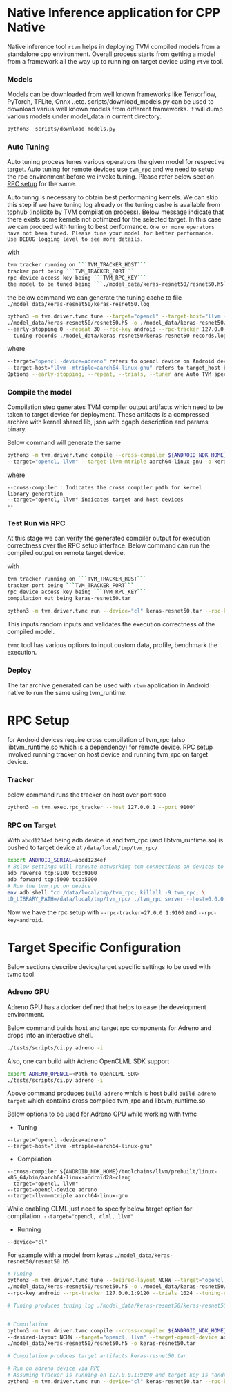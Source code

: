 <!--- Licensed to the Apache Software Foundation (ASF) under one -->
<!--- or more contributor license agreements.  See the NOTICE file -->
<!--- distributed with this work for additional information -->
<!--- regarding copyright ownership.  The ASF licenses this file -->
<!--- to you under the Apache License, Version 2.0 (the -->
<!--- "License"); you may not use this file except in compliance -->
<!--- with the License.  You may obtain a copy of the License at -->

<!---   http://www.apache.org/licenses/LICENSE-2.0 -->

<!--- Unless required by applicable law or agreed to in writing, -->
<!--- software distributed under the License is distributed on an -->
<!--- "AS IS" BASIS, WITHOUT WARRANTIES OR CONDITIONS OF ANY -->
<!--- KIND, either express or implied.  See the License for the -->
<!--- specific language governing permissions and limitations -->
<!--- under the License. -->


# Native Inference application for CPP Native

Native inference tool ```rtvm``` helps in deploying TVM compiled models from a standalone cpp environment.
Overall process starts from getting a model from a framework all the way up to running on target device using `rtvm` tool.

### Models

Models can be downloaded from well known frameworks like Tensorflow, PyTorch, TFLite, Onnx ..etc.
scripts/download_models.py can be used to download varius well known models from different frameworks.
It will dump various models under model_data in current directory.

```bash
python3  scripts/download_models.py
```

### Auto Tuning
Auto tuning process tunes various operatrors the given model for respective target. Auto tuning for remote devices use ```tvm_rpc``` and we need to setup the rpc environment before we invoke tuning.
Please refer below section [RPC setup](#rpc-setup) for the same.

Auto tunng is necessary to obtain best performaning kernels. We can skip this step if we have tuning log already or the tuning cashe is available from tophub (inplicite by TVM compilation process).
Below message indicate that there exists some kernels not optimized for the selected target. In this case we can proceed with tuning to best performance.
```One or more operators have not been tuned. Please tune your model for better performance. Use DEBUG logging level to see more details.```

with

``` bash
tvm tracker running on ```TVM_TRACKER_HOST```
tracker port being ```TVM_TRACKER_PORT```
rpc device access key being ```TVM_RPC_KEY```
the model to be tuned being ```./model_data/keras-resnet50/resnet50.h5```
```

the below command we can generate the tuning cache to file ```./model_data/keras-resnet50/keras-resnet50.log```

```bash
python3 -m tvm.driver.tvmc tune --target="opencl" --target-host="llvm -mtriple=aarch64-linux-gnu" \
./model_data/keras-resnet50/resnet50.h5 -o ./model_data/keras-resnet50/keras-resnet50.log \
--early-stopping 0 --repeat 30 --rpc-key android --rpc-tracker 127.0.0.1:9120 --trials 1024 \
--tuning-records ./model_data/keras-resnet50/keras-resnet50-records.log --tuner xgb
```

where
```bash
--target="opencl -device=adreno" refers to opencl device on Android device
--target-host="llvm -mtriple=aarch64-linux-gnu" refers to target_host being an ARM64 CPU
Options --early-stopping, --repeat, --trials, --tuner are Auto TVM specific options. Please refer to AutoTVM documentation for more details here.
```

### Compile the model

Compilation step generates TVM compiler output artifacts which need to be taken to target device for deployment.
These artifacts is a compressed archive with kernel shared lib, json with cgaph description and params binary.

Below command will generate the same


```bash
python3 -m tvm.driver.tvmc compile --cross-compiler ${ANDROID_NDK_HOME}/toolchains/llvm/prebuilt/linux-x86_64/bin/aarch64-linux-android28-clang \
--target="opencl, llvm" --target-llvm-mtriple aarch64-linux-gnu -o keras-resnet50.tar ./model_data/keras-resnet50/resnet50.h5
```

where
```
--cross-compiler : Indicates the cross compiler path for kernel library generation
--target="opencl, llvm" indicates target and host devices
--
```

### Test Run via RPC

At this stage we can verify the generated compiler output for execution correctness over the RPC setup interface.
Below command can run the compiled output on remote target device.

with

``` bash
tvm tracker running on ```TVM_TRACKER_HOST```
tracker port being ```TVM_TRACKER_PORT```
rpc device access key being ```TVM_RPC_KEY```
compilation out being keras-resnet50.tar
```

```bash
python3 -m tvm.driver.tvmc run --device="cl" keras-resnet50.tar --rpc-key android --rpc-tracker 127.0.0.1:9120 --print-time
```

This inputs random inputs and validates the execution correctness of the compiled model.

```tvmc``` tool has various options to input custom data, profile, benchmark the execution.


### Deploy

The tar archive generated can be used with ```rtvm``` application in Android native to run the same using tvm_runtime.


# RPC Setup

for Android devices require cross compilation of tvm_rpc (also libtvm_runtime.so which is a dependency) for remote device.
RPC setup involved running tracker on host device and running tvm_rpc on target device.

### Tracker

below command runs the tracker on host over port ```9100```

```bash
python3 -m tvm.exec.rpc_tracker --host 127.0.0.1 --port 9100"
```
### RPC on Target

With ```abcd1234ef``` being adb device id and tvm_rpc (and libtvm_runtime.so) is pushed to target device at ```/data/local/tmp/tvm_rpc/```

```bash
export ANDROID_SERIAL=abcd1234ef
# Below settings will reroute networking tcm connections on devices to host device via adb interface
adb reverse tcp:9100 tcp:9100
adb forward tcp:5000 tcp:5000
# Run the tvm_rpc on device
env adb shell "cd /data/local/tmp/tvm_rpc; killall -9 tvm_rpc; \
LD_LIBRARY_PATH=/data/local/tmp/tvm_rpc/ ./tvm_rpc server --host=0.0.0.0 --port=5000 --port-end=5010 --tracker=127.0.0.1:9100 --key=android
```

Now we have the rpc setup with ```--rpc-tracker=27.0.0.1:9100``` and ```--rpc-key=android```.


# Target Specific Configuration

Below sections describe device/target specific settings to be used with tvmc tool

### Adreno GPU

Adreno GPU has a docker defined that helps to ease the development environment.

Below command builds host and target rpc components for Adreno and drops into an interactive shell.

```bash
./tests/scripts/ci.py adreno -i
```

Also, one can build with Adreno OpenCLML SDK support

```bash
export ADRENO_OPENCL=<Path to OpenCLML SDK>
./tests/scripts/ci.py adreno -i
```

Above command produces
```build-adreno``` which is host build
```build-adreno-target``` which contains cross compiled tvm_rpc and libtvm_runtime.so


Below options to be used for Adreno GPU while working with tvmc

* Tuning

```
--target="opencl -device=adreno"
--target-host="llvm -mtriple=aarch64-linux-gnu"
```

* Compilation

```
--cross-compiler ${ANDROID_NDK_HOME}/toolchains/llvm/prebuilt/linux-x86_64/bin/aarch64-linux-android28-clang
--target="opencl, llvm"
--target-opencl-device adreno
--target-llvm-mtriple aarch64-linux-gnu
```

While enabling CLML just need to specify below target option for compilation.
```--target="opencl, clml, llvm"```


* Running

```--device="cl"```


For example with a model from keras ```./model_data/keras-resnet50/resnet50.h5```


```bash
# Tuning
python3 -m tvm.driver.tvmc tune --desired-layout NCHW --target="opencl -device=adreno" --target-host="llvm -mtriple=aarch64-linux-gnu" \
./model_data/keras-resnet50/resnet50.h5 -o ./model_data/keras-resnet50/keras-resnet50.log --early-stopping 0 --repeat 30 \
--rpc-key android --rpc-tracker 127.0.0.1:9120 --trials 1024 --tuning-records ./model_data/keras-resnet50/keras-resnet50-records.log --tuner xgb

# Tuning produces tuning log ./model_data/keras-resnet50/keras-resnet50.log


# Compilation
python3 -m tvm.driver.tvmc compile --cross-compiler ${ANDROID_NDK_HOME}/toolchains/llvm/prebuilt/linux-x86_64/bin/aarch64-linux-android28-clang \
--desired-layout NCHW --target="opencl, llvm" --target-opencl-device adreno --target-llvm-mtriple aarch64-linux-gnu \
./model_data/keras-resnet50/resnet50.h5 -o keras-resnet50.tar

# Compilation produces target artifacts keras-resnet50.tar

# Run on adreno device via RPC
# Assuming tracker is running on 127.0.0.1:9190 and target key is "android"
python3 -m tvm.driver.tvmc run --device="cl" keras-resnet50.tar --rpc-key android --rpc-tracker 127.0.0.1:9120 --print-time

```
